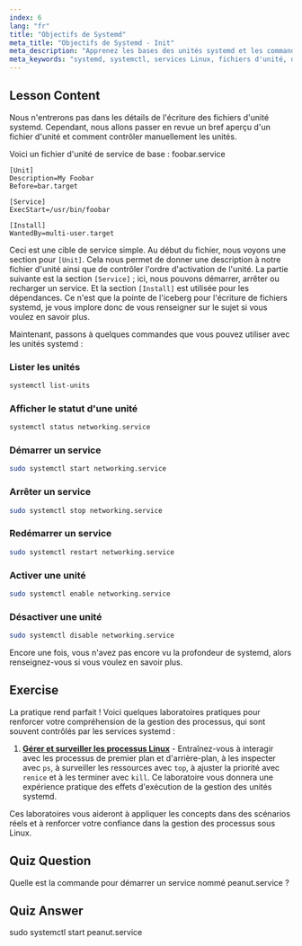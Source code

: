```yaml
---
index: 6
lang: "fr"
title: "Objectifs de Systemd"
meta_title: "Objectifs de Systemd - Init"
meta_description: "Apprenez les bases des unités systemd et les commandes systemctl essentielles. Comprenez comment gérer les services, afficher les statuts et activer les unités sous Linux. Commencez votre parcours !"
meta_keywords: "systemd, systemctl, services Linux, fichiers d'unité, débutant, tutoriel, guide, commandes Linux"
---
```


## Lesson Content

Nous n'entrerons pas dans les détails de l'écriture des fichiers d'unité systemd. Cependant, nous allons passer en revue un bref aperçu d'un fichier d'unité et comment contrôler manuellement les unités.

Voici un fichier d'unité de service de base : foobar.service

```
[Unit]
Description=My Foobar
Before=bar.target

[Service]
ExecStart=/usr/bin/foobar

[Install]
WantedBy=multi-user.target
```

Ceci est une cible de service simple. Au début du fichier, nous voyons une section pour `[Unit]`. Cela nous permet de donner une description à notre fichier d'unité ainsi que de contrôler l'ordre d'activation de l'unité. La partie suivante est la section `[Service]` ; ici, nous pouvons démarrer, arrêter ou recharger un service. Et la section `[Install]` est utilisée pour les dépendances. Ce n'est que la pointe de l'iceberg pour l'écriture de fichiers systemd, je vous implore donc de vous renseigner sur le sujet si vous voulez en savoir plus.

Maintenant, passons à quelques commandes que vous pouvez utiliser avec les unités systemd :

### Lister les unités

```bash
systemctl list-units
```

### Afficher le statut d'une unité

```bash
systemctl status networking.service
```

### Démarrer un service

```bash
sudo systemctl start networking.service
```

### Arrêter un service

```bash
sudo systemctl stop networking.service
```

### Redémarrer un service

```bash
sudo systemctl restart networking.service
```

### Activer une unité

```bash
sudo systemctl enable networking.service
```

### Désactiver une unité

```bash
sudo systemctl disable networking.service
```

Encore une fois, vous n'avez pas encore vu la profondeur de systemd, alors renseignez-vous si vous voulez en savoir plus.

## Exercise

La pratique rend parfait ! Voici quelques laboratoires pratiques pour renforcer votre compréhension de la gestion des processus, qui sont souvent contrôlés par les services systemd :

1. **[Gérer et surveiller les processus Linux](https://labex.io/fr/labs/comptia-manage-and-monitor-linux-processes-590864)** - Entraînez-vous à interagir avec les processus de premier plan et d'arrière-plan, à les inspecter avec `ps`, à surveiller les ressources avec `top`, à ajuster la priorité avec `renice` et à les terminer avec `kill`. Ce laboratoire vous donnera une expérience pratique des effets d'exécution de la gestion des unités systemd.

Ces laboratoires vous aideront à appliquer les concepts dans des scénarios réels et à renforcer votre confiance dans la gestion des processus sous Linux.

## Quiz Question

Quelle est la commande pour démarrer un service nommé peanut.service ?

## Quiz Answer

sudo systemctl start peanut.service
